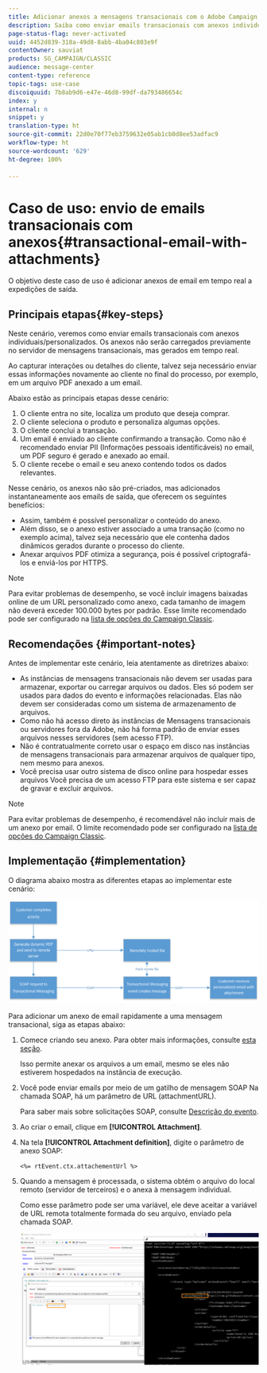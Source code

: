```yaml
---
title: Adicionar anexos a mensagens transacionais com o Adobe Campaign Classic
description: Saiba como enviar emails transacionais com anexos individuais e/ou personalizados usando o Adobe Campaign Classic
page-status-flag: never-activated
uuid: 4452d839-318a-49d8-8abb-4ba04c803e9f
contentOwner: sauviat
products: SG_CAMPAIGN/CLASSIC
audience: message-center
content-type: reference
topic-tags: use-case
discoiquuid: 7b8ab9d6-e47e-46d8-99df-da793486654c
index: y
internal: n
snippet: y
translation-type: ht
source-git-commit: 22d0e70f77eb3759632e05ab1cb0d8ee53adfac9
workflow-type: ht
source-wordcount: '629'
ht-degree: 100%

---
```



# Caso de uso: envio de emails transacionais com anexos{#transactional-email-with-attachments}

O objetivo deste caso de uso é adicionar anexos de email em tempo real a expedições de saída.

## Principais etapas{#key-steps}

Neste cenário, veremos como enviar emails transacionais com anexos individuais/personalizados. Os anexos não serão carregados previamente no servidor de mensagens transacionais, mas gerados em tempo real.

Ao capturar interações ou detalhes do cliente, talvez seja necessário enviar essas informações novamente ao cliente no final do processo, por exemplo, em um arquivo PDF anexado a um email.

Abaixo estão as principais etapas desse cenário:

1. O cliente entra no site, localiza um produto que deseja comprar.
1. O cliente seleciona o produto e personaliza algumas opções.
1. O cliente conclui a transação.
1. Um email é enviado ao cliente confirmando a transação. Como não é recomendado enviar PII (Informações pessoais identificáveis) no email, um PDF seguro é gerado e anexado ao email.
1. O cliente recebe o email e seu anexo contendo todos os dados relevantes.

Nesse cenário, os anexos não são pré-criados, mas adicionados instantaneamente aos emails de saída, que oferecem os seguintes benefícios:

* Assim, também é possível personalizar o conteúdo do anexo.
* Além disso, se o anexo estiver associado a uma transação (como no exemplo acima), talvez seja necessário que ele contenha dados dinâmicos gerados durante o processo do cliente.
* Anexar arquivos PDF otimiza a segurança, pois é possível criptografá-los e enviá-los por HTTPS.

>[!NOTE]
>
>Para evitar problemas de desempenho, se você incluir imagens baixadas online de um URL personalizado como anexo, cada tamanho de imagem não deverá exceder 100.000 bytes por padrão. Esse limite recomendado pode ser configurado na [lista de opções do Campaign Classic](../../installation/using/configuring-campaign-options.md#delivery).

## Recomendações {#important-notes}

Antes de implementar este cenário, leia atentamente as diretrizes abaixo:

* As instâncias de mensagens transacionais não devem ser usadas para armazenar, exportar ou carregar arquivos ou dados. Eles só podem ser usados para dados do evento e informações relacionadas. Elas não devem ser consideradas como um sistema de armazenamento de arquivos.
* Como não há acesso direto às instâncias de Mensagens transacionais ou servidores fora da Adobe, não há forma padrão de enviar esses arquivos nesses servidores (sem acesso FTP).
* Não é contratualmente correto usar o espaço em disco nas instâncias de mensagens transacionais para armazenar arquivos de qualquer tipo, nem mesmo para anexos.
* Você precisa usar outro sistema de disco online para hospedar esses arquivos Você precisa de um acesso FTP para este sistema e ser capaz de gravar e excluir arquivos.

>[!NOTE]
>
>Para evitar problemas de desempenho, é recomendável não incluir mais de um anexo por email. O limite recomendado pode ser configurado na [lista de opções do Campaign Classic](../../installation/using/configuring-campaign-options.md#delivery).

## Implementação {#implementation}

O diagrama abaixo mostra as diferentes etapas ao implementar este cenário:

![](assets/message-center-uc1.png)

Para adicionar um anexo de email rapidamente a uma mensagem transacional, siga as etapas abaixo:

1. Comece criando seu anexo. Para obter mais informações, consulte [esta seção](../../delivery/using/attaching-files.md#attach-a-personalized-file).

   Isso permite anexar os arquivos a um email, mesmo se eles não estiverem hospedados na instância de execução.

1. Você pode enviar emails por meio de um gatilho de mensagem SOAP Na chamada SOAP, há um parâmetro de URL (attachmentURL).

   Para saber mais sobre solicitações SOAP, consulte [Descrição do evento](../../message-center/using/event-description.md).

1. Ao criar o email, clique em **[!UICONTROL Attachment]**.

1. Na tela **[!UICONTROL Attachment definition]**, digite o parâmetro de anexo SOAP:

   ```
   <%= rtEvent.ctx.attachementUrl %>
   ```

1. Quando a mensagem é processada, o sistema obtém o arquivo do local remoto (servidor de terceiros) e o anexa à mensagem individual.

   Como esse parâmetro pode ser uma variável, ele deve aceitar a variável de URL remota totalmente formada do seu arquivo, enviado pela chamada SOAP.

   ![](assets/message-center-uc2.png)
